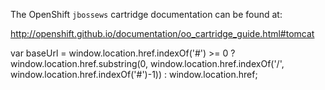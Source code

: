 The OpenShift `jbossews` cartridge documentation can be found at:

http://openshift.github.io/documentation/oo_cartridge_guide.html#tomcat

 var baseUrl = window.location.href.indexOf('#') >= 0 ? window.location.href.substring(0, window.location.href.indexOf('/', window.location.href.indexOf('#')-1)) :  window.location.href;
